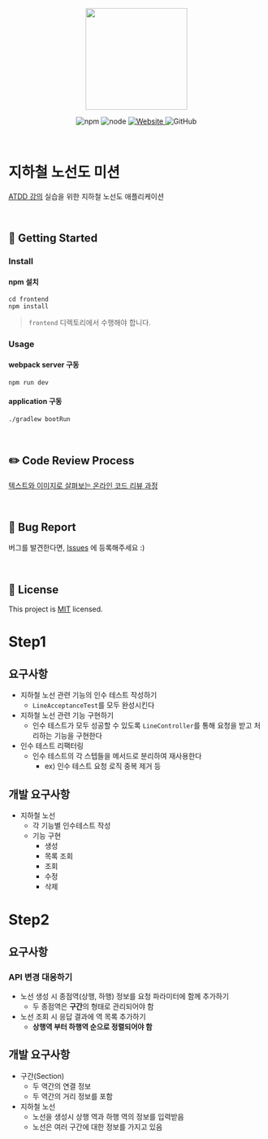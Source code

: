 <p align="center">
    <img width="200px;" src="https://raw.githubusercontent.com/woowacourse/atdd-subway-admin-frontend/master/images/main_logo.png"/>
</p>
<p align="center">
  <img alt="npm" src="https://img.shields.io/badge/npm-%3E%3D%205.5.0-blue">
  <img alt="node" src="https://img.shields.io/badge/node-%3E%3D%209.3.0-blue">
  <a href="https://edu.nextstep.camp/c/R89PYi5H" alt="nextstep atdd">
    <img alt="Website" src="https://img.shields.io/website?url=https%3A%2F%2Fedu.nextstep.camp%2Fc%2FR89PYi5H">
  </a>
  <img alt="GitHub" src="https://img.shields.io/github/license/next-step/atdd-subway-admin">
</p>

<br>

# 지하철 노선도 미션

[ATDD 강의](https://edu.nextstep.camp/c/R89PYi5H) 실습을 위한 지하철 노선도 애플리케이션

<br>

## 🚀 Getting Started

### Install

#### npm 설치

```
cd frontend
npm install
```

> `frontend` 디렉토리에서 수행해야 합니다.

### Usage

#### webpack server 구동

```
npm run dev
```

#### application 구동

```
./gradlew bootRun
```

<br>

## ✏️ Code Review Process

[텍스트와 이미지로 살펴보는 온라인 코드 리뷰 과정](https://github.com/next-step/nextstep-docs/tree/master/codereview)

<br>

## 🐞 Bug Report

버그를 발견한다면, [Issues](https://github.com/next-step/atdd-subway-admin/issues) 에 등록해주세요 :)

<br>

## 📝 License

This project is [MIT](https://github.com/next-step/atdd-subway-admin/blob/master/LICENSE.md) licensed.

# Step1

## 요구사항

- 지하철 노선 관련 기능의 인수 테스트 작성하기
    - `LineAcceptanceTest`를 모두 완성시킨다
- 지하철 노선 관련 기능 구현하기
    - 인수 테스트가 모두 성공할 수 있도록 `LineController`를 통해 요청을 받고 처리하는 기능을 구현한다
- 인수 테스트 리팩터링
    - 인수 테스트의 각 스텝들을 메서드로 분리하여 재사용한다
        - ex) 인수 테스트 요청 로직 중복 제거 등

## 개발 요구사항

- 지하철 노선
    - 각 기능별 인수테스트 작성
    - 기능 구현
        - 생성
        - 목록 조회
        - 조회
        - 수정
        - 삭제

# Step2

## 요구사항

### API 변경 대응하기

- 노선 생성 시 종점역(상행, 하행) 정보를 요청 파라미터에 함께 추가하기
    - 두 종점역은 **구간**의 형태로 관리되어야 함
- 노선 조회 시 응답 결과에 역 목록 추가하기
    - **상행역 부터 하행역 순으로 정렬되어야 함**

## 개발 요구사항

- 구간(Section)
    - 두 역간의 연결 정보
    - 두 역간의 거리 정보를 포함
- 지하철 노선
    - 노선을 생성시 상행 역과 하행 역의 정보를 입력받음
    - 노선은 여러 구간에 대한 정보를 가지고 있음
